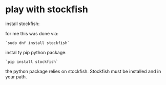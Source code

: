 # play with stockfish

install stockfish:

for me this was done via:

    `sudo dnf install stockfish`

instal ty pip python package:

    `pip install stockfish`

the python package relies on stockfish.
Stockfish must be installed and in your path.
